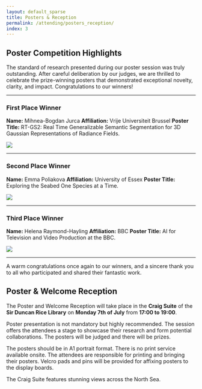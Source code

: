 ```yaml
---
layout: default_sparse
title: Posters & Reception
permalink: /attending/posters_reception/
index: 3
---
```


## Poster Competition Highlights

The standard of research presented during our poster session was truly outstanding. After careful deliberation by our judges, we are thrilled to celebrate the prize-winning posters that demonstrated exceptional novelty, clarity, and impact. Congratulations to our winners!

---

### First Place Winner
**Name:** Mihnea-Bogdan Jurca
**Affiliation:** Vrije Universiteit Brussel
**Poster Title:** RT-GS2: Real Time Generalizable Semantic Segmentation for 3D Gaussian Representations of Radiance Fields.

<img src="{{ site.baseurl }}/assets/images/poster_winners/1st_2025.JPG" class="img-fluid" style="max-width: 50%;">

---

### Second Place Winner
**Name:** Emma Poliakova
**Affiliation:** University of Essex
**Poster Title:** Exploring the Seabed One Species at a Time.

<img src="{{ site.baseurl }}/assets/images/poster_winners/2nd_2025.JPG" class="img-fluid" style="max-width: 50%;">

---

### Third Place Winner
**Name:** Helena Raymond-Hayling
**Affiliation:** BBC
**Poster Title:** AI for Television and Video Production at the BBC.

<img src="{{ site.baseurl }}/assets/images/poster_winners/3rd_2025.JPG" class="img-fluid" style="max-width: 50%;">

---

A warm congratulations once again to our winners, and a sincere thank you to all who participated and shared their fantastic work.


## Poster & Welcome Reception

The Poster and Welcome Reception will take place in the **Craig Suite** of the **Sir Duncan Rice Library** on **Monday 7th of July** from **17:00 to 19:00**.

Poster presentation is not mandatory but highly recommended. The session offers the attendees a stage to showcase their research and form potential collaborations. The posters will be judged and there will be prizes.

The posters should be in A1 portrait format. There is no print service available onsite. The attendees are responsible for printing and bringing their posters. Velcro pads and pins will be provided for affixing posters to the display boards.

The Craig Suite features stunning views across the North Sea.

<!-- 
The Poster and Reception will take place at Visualisation Lab in MCS (Mathematical Sciences & Computer Science Building) on Monday 15th of July from 17:00 to 19:00. 

Poster presentation is not mandatory but highly recommended. The session offers the attendees a stage to showcase their research and form potential collaborations. The posters will be judged and there will be prizes.

The posters should be in A1 portrait format. There is no print service available onsite. The attendees are responsible for printing and bringing their posters. Velcro pads and pins will be provided for affixing posters to the display boards.

{% include posters_reception_carousel.html %} -->

